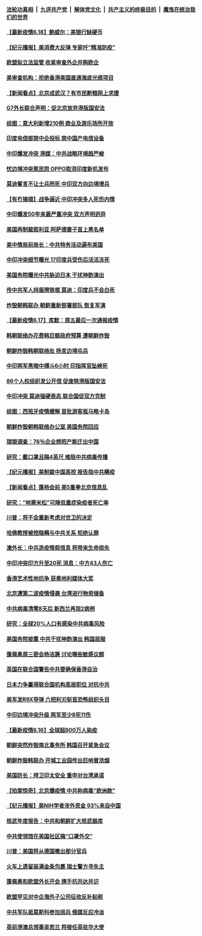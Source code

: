 

####  [法轮功真相](../../../../basic/blob/master/README.md?t=06181702) &nbsp;|&nbsp; [九评共产党](../../../../9ping.md/blob/master/README.md?t=06181702) &nbsp;|&nbsp; [解体党文化](../../../../jtdwh.md/blob/master/README.md?t=06181702)  &nbsp;|&nbsp; [共产主义的终极目的](../../../../gczydzjmd.md/blob/master/README.md?t=06181702) &nbsp;|&nbsp; [魔鬼在统治我们的世界](../../../../mgztzwmdsj.md/blob/master/README.md?t=06181702) 

#### [【最新疫情6.18】鲍威尔：美银行缺硬币](../pages/nsc418/n12193644.md?t=06181702) 

#### [【纪元播报】美消费大反弹 专家吁“精准防疫”](../pages/nsc418/n12193751.md?t=06181702) 

#### [欧盟拟立法监管 收紧审查外企并购欧企](../pages/nsc418/n12193604.md?t=06181702) 

#### [美审查机构：拒绝香港美国直通海底光缆项目](../pages/nsc418/n12193561.md?t=06181702) 

#### [【新闻看点】北京成武汉？有市民断粮网上求援](../pages/nsc418/n12193215.md?t=06181702) 

#### [G7外长联合声明：促北京放弃港版国安法](../pages/nsc418/n12193181.md?t=06181702) 

#### [组图：意大利新增210例 商业及游乐场所开放](../pages/nsc418/n12191439.md?t=06181702) 

#### [印度电信部禁中企投标 禁中国产电信设备](../pages/nsc418/n12193167.md?t=06181702) 

#### [中印爆发冲突 港媒：中共战略环境趋严峻](../pages/nsc418/n12193211.md?t=06181702) 

#### [忧边境冲突惹民怨 OPPO取消印度新机发布](../pages/nsc418/n12193074.md?t=06181702) 

#### [莫迪誓言不让士兵罔死 中印双方向边境增兵](../pages/nsc418/n12192801.md?t=06181702) 

#### [【有冇搞错】战争逼近 中印冲突多人死伤内情](../pages/nsc418/n12192916.md?t=06181702) 

#### [中印爆发50年来最严重冲突 双方声明迥异](../pages/nsc418/n12192677.md?t=06181702) 

#### [美国再制裁叙利亚 阿萨德妻子首上黑名单](../pages/nsc418/n12192793.md?t=06181702) 

#### [美中情局前局长：中共特务活动遍布美国](../pages/nsc418/n12192685.md?t=06181702) 

#### [中印冲突细节曝光 17印度兵受伤后活活冻死](../pages/nsc418/n12192420.md?t=06181702) 

#### [美国务院曝光中共胁迫日本 干扰神韵演出](../pages/nsc418/n12190406.md?t=06181702) 

#### [传中共军人持盾牌铁棍 莫迪：印度兵不会白死](../pages/nsc418/n12192494.md?t=06181702) 

#### [炸毁朝韩联办 朝鲜重新部署部队 恢复军演](../pages/nsc418/n12192163.md?t=06181702) 

#### [【最新疫情6.17】库默：周五最后一次通报疫情](../pages/nsc418/n12190739.md?t=06181702) 

#### [韩朝联络办花费韩巨额政府预算 遭朝鲜炸毁](../pages/nsc418/n12192039.md?t=06181702) 

#### [朝鲜炸毁韩朝联络处 扬言边境屯兵](../pages/nsc418/n12191878.md?t=06181702) 

#### [中印两军黑暗中搏斗6小时 印指挥官坠峡死](../pages/nsc418/n12191954.md?t=06181702) 

#### [86个人权组织发公开信 促废除港版国安法](../pages/nsc418/n12191921.md?t=06181702) 

#### [中印冲突 莫迪强硬表态 联合国促双方克制](../pages/nsc418/n12191869.md?t=06181702) 

#### [组图：西班牙疫情缓解 首批游客抵马略卡岛](../pages/nsc418/n12189584.md?t=06181702) 

#### [朝鲜炸毁朝韩联络办公室 美国务院回应](../pages/nsc418/n12191066.md?t=06181702) 

#### [瑞银调查：76％企业想把产能迁出中国](../pages/nsc418/n12191024.md?t=06181702) 

#### [研究：戴口罩且隔4英尺 难阻中共病毒传播](../pages/nsc418/n12190666.md?t=06181702) 

#### [【纪元播报】美制裁中国高校 报告指中共瞒疫](../pages/nsc418/n12190816.md?t=06181702) 

#### [【新闻看点】蓬杨会前 美5重拳北京信息乱](../pages/nsc418/n12190650.md?t=06181702) 

#### [研究：“地塞米松”可降低重症染疫者死亡率](../pages/nsc418/n12190798.md?t=06181702) 

#### [川普：将不会重新考虑对世卫的决定](../pages/nsc418/n12190536.md?t=06181702) 

#### [哈佛教授被控隐瞒与中共关系 拒绝认罪](../pages/nsc418/n12190495.md?t=06181702) 

#### [澳外长：中共造疫情假信息 将带来生命损失](../pages/nsc418/n12190384.md?t=06181702) 

#### [中印冲突印方升至20死 消息：中方43人伤亡](../pages/nsc418/n12190320.md?t=06181702) 

#### [香港艺术性地抗争 获奥地利媒体大奖](../pages/nsc418/n12189991.md?t=06181702) 

#### [北京遭第二波疫情侵袭 台湾进行物资储备](../pages/nsc418/n12190120.md?t=06181702) 

#### [中共病毒清零8天后 新西兰再现2病例](../pages/nsc418/n12190013.md?t=06181702) 

#### [研究：全球20%人口有感染中共病毒风险](../pages/nsc418/n12190048.md?t=06181702) 

#### [美国务院披露 中共干扰神韵演出 韩国屈服](../pages/nsc418/n12189983.md?t=06181702) 

#### [蓬佩奥周三密会杨洁篪 讨论哪些敏感议题](../pages/nsc418/n12190034.md?t=06181702) 

#### [英国在联合国警告中共要确保香港自治](../pages/nsc418/n12189994.md?t=06181702) 

#### [日本力争赢得联合国机构高层职位 对抗中共](../pages/nsc418/n12189804.md?t=06181702) 

#### [美军发R9X导弹 六把利刃斩首恐怖组织头目](../pages/nsc418/n12189729.md?t=06181702) 

#### [中印边境冲突升级 两军至少8死11伤](../pages/nsc418/n12189414.md?t=06181702) 

#### [【最新疫情6.16】全球超800万人染疫](../pages/nsc418/n12188173.md?t=06181702) 

#### [朝鲜突然炸毁南北事务所 韩国召开紧急会议](../pages/nsc418/n12189267.md?t=06181702) 

#### [朝鲜炸毁韩联办 开城工业园传出巨响冒浓烟](../pages/nsc418/n12189128.md?t=06181702) 

#### [美国防长：捍卫印太安全 重申对台湾承诺](../pages/nsc418/n12188945.md?t=06181702) 

#### [【拍案惊奇】北京爆疫情 中共称病毒“欧洲款”](../pages/nsc418/n12188675.md?t=06181702) 

#### [【纪元播报】美NIH学者涉外资金 93%来自中国](../pages/nsc418/n12188182.md?t=06181702) 

#### [核武年度报告：中共和朝鲜扩大核武器库](../pages/nsc418/n12188136.md?t=06181702) 

#### [中共使领馆在美国社区搞“口罩外交”](../pages/nsc418/n12188010.md?t=06181702) 

#### [川普：美国将从德国撤出部分官兵](../pages/nsc418/n12188095.md?t=06181702) 

#### [火车上遗留装满金条包裹 瑞士警方寻失主](../pages/nsc418/n12188012.md?t=06181702) 

#### [蓬佩奥和欧盟外长开会 携手抗共达共识](../pages/nsc418/n12187801.md?t=06181702) 

#### [欧盟罕见对中企海外子公司征收反补贴税](../pages/nsc418/n12187790.md?t=06181702) 

#### [中共军队抵莫斯科参加阅兵 俄媒反应冷淡](../pages/nsc418/n12187691.md?t=06181702) 

#### [英前港澳总领事吴若兰 将接任英驻华大使](../pages/nsc418/n12187665.md?t=06181702) 

